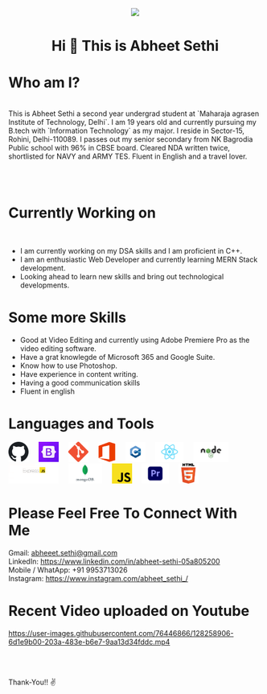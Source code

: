 <p align="center"><img src="https://raw.githubusercontent.com/Vrindagupta6828/Vrindagupta6828/master/assest/hello.gif"></p>

<h1><p align="center">Hi 👋 This is Abheet Sethi</h1>

# Who am I?
<br>
This is Abheet Sethi a second year undergrad student at `Maharaja agrasen Institute of Technology, Delhi`. I am 19 years old and currently pursuing my B.tech with `Information Technology` as my major. I reside in Sector-15, Rohini, Delhi-110089. I passes out my senior secondary from NK Bagrodia Public school with 96% in CBSE board. Cleared NDA written twice, shortlisted for NAVY and ARMY TES. Fluent in English and a travel lover.

<br><br>

# Currently Working on
<br>

- I am currently working on my DSA skills and I am proficient in C++. 
- I am an enthusiastic Web Developer and currently learning MERN Stack development. 
- Looking ahead to learn new skills and bring out technological developments.

# Some more Skills

- Good at Video Editing and currently using Adobe Premiere Pro as the video editing software. 
- Have a grat knowlegde of Microsoft 365 and Google Suite.
- Know how to use Photoshop.
- Have experience in content writing.
- Having a good communication skills
- Fluent in english

# Languages and Tools

<img src="https://github.com/AbheetSethi/images/blob/main/download.png" height="40px" padding="10px">&nbsp;&nbsp;&nbsp;&nbsp;&nbsp;<img src="https://github.com/AbheetSethi/images/blob/main/download.jpeg" height="40px">&nbsp;&nbsp;&nbsp;&nbsp;&nbsp;<img src="https://github.com/AbheetSethi/images/blob/main/download%201.png" height="40px">&nbsp;&nbsp;&nbsp;&nbsp;&nbsp;<img src="https://github.com/AbheetSethi/images/blob/main/download%20(9).png" height="40px">&nbsp;&nbsp;&nbsp;&nbsp;&nbsp;<img src="https://github.com/AbheetSethi/images/blob/main/download%20(8).png" height="40px">&nbsp;&nbsp;&nbsp;&nbsp;&nbsp;<img src="https://github.com/AbheetSethi/images/blob/main/download%20(7).png" height="40px">&nbsp;&nbsp;&nbsp;&nbsp;&nbsp;<img src="https://github.com/AbheetSethi/images/blob/main/download%20(6).png" height="40px">&nbsp;&nbsp;&nbsp;&nbsp;&nbsp;<img src="https://github.com/AbheetSethi/images/blob/main/download%20(5).png" height="40px">&nbsp;&nbsp;&nbsp;&nbsp;&nbsp;<img src="https://github.com/AbheetSethi/images/blob/main/download%20(4).png" height="40px">&nbsp;&nbsp;&nbsp;&nbsp;&nbsp;<img src="https://github.com/AbheetSethi/images/blob/main/download%20(3).png" height="40px">&nbsp;&nbsp;&nbsp;&nbsp;&nbsp;<img src="https://github.com/AbheetSethi/images/blob/main/download%20(10).png" height="40px">&nbsp;&nbsp;&nbsp;&nbsp;&nbsp;<img src="https://github.com/AbheetSethi/images/blob/main/download%20(1).png" height="40px">

# Please Feel Free To Connect With Me 

Gmail: abheeet.sethi@gmail.com<br>
LinkedIn: https://www.linkedin.com/in/abheet-sethi-05a805200<br>
Mobile / WhatApp: +91 9953713026<br>
Instagram: https://www.instagram.com/abheet_sethi_/<br>

# Recent Video uploaded on Youtube

https://user-images.githubusercontent.com/76446866/128258906-6d1e9b00-203a-483e-b6e7-9aa13d34fddc.mp4

<br><br>

Thank-You!! ✌️

